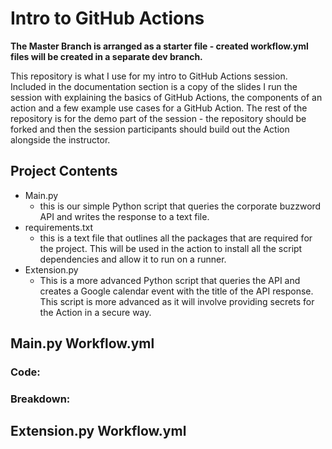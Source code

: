 # Intro to GitHub Actions

**The Master Branch is arranged as a starter file - created workflow.yml files will be created in a separate dev branch.**

This repository is what I use for my intro to GitHub Actions session. Included in the documentation section is a copy
of the slides I run the session with explaining the basics of GitHub Actions, the components of an action and a few
example use cases for a GitHub Action. The rest of the repository is for the demo part of the session - the repository
should be forked and then the session participants should build out the Action alongside the instructor.

## Project Contents

- Main.py 
  - this is our simple Python script that queries the corporate buzzword API and writes the response to a text file. 
- requirements.txt
  - this is a text file that outlines all the packages that are required for the project. This will be
  used in the action to install all the script dependencies and allow it to run on a runner.
- Extension.py
  - This is a more advanced Python script that queries the API and creates a Google calendar event with the title of the API response. This script is more advanced as it will involve providing secrets for the Action in a secure way.

## Main.py Workflow.yml

### Code:

### Breakdown:

## Extension.py Workflow.yml

